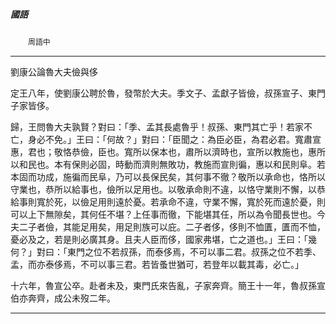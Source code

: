 

##### 國語
　　`周語中`

* * *

劉康公論魯大夫儉與侈

定王八年，使劉康公聘於魯，發幣於大夫。季文子、孟獻子皆儉，叔孫宣子、東門子家皆侈。

歸，王問魯大夫孰賢？對曰：「季、孟其長處魯乎！叔孫、東門其亡乎！若家不亡，身必不免。」王曰：「何故？」對曰：「臣聞之：為臣必臣，為君必君。寬肅宣惠，君也；敬恪恭儉，臣也。寬所以保本也，肅所以濟時也，宣所以教施也，惠所以和民也。本有保則必固，時動而濟則無敗功，教施而宣則徧，惠以和民則阜。若本固而功成，施徧而民阜，乃可以長保民矣，其何事不徹？敬所以承命也，恪所以守業也，恭所以給事也，儉所以足用也。以敬承命則不違，以恪守業則不懈，以恭給事則寬於死，以儉足用則遠於憂。若承命不違，守業不懈，寬於死而遠於憂，則可以上下無隙矣，其何任不堪？上任事而徹，下能堪其任，所以為令聞長世也。今夫二子者儉，其能足用矣，用足則族可以庇。二子者侈，侈則不恤匱，匱而不恤，憂必及之，若是則必廣其身。且夫人臣而侈，國家弗堪，亡之道也。」王曰：「幾何？」對曰：「東門之位不若叔孫，而泰侈焉，不可以事二君。叔孫之位不若季、孟，而亦泰侈焉，不可以事三君。若皆蚤世猶可，若登年以載其毒，必亡。」

十六年，魯宣公卒。赴者未及，東門氏來告亂，子家奔齊。簡王十一年，魯叔孫宣伯亦奔齊，成公未歿二年。

* * *

